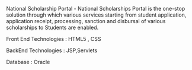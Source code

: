 National Scholarship Portal - National Scholarships Portal is the one-stop solution through which various
services starting from student application, application receipt, processing, sanction and disbursal of various
scholarships to Students are enabled.


Front End Technologies : HTML5 , CSS


BackEnd Technologies : JSP,Servlets


Database : Oracle
